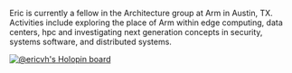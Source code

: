 Eric is currently a fellow in the Architecture group at Arm in Austin, TX. Activities include exploring the place of Arm within edge computing, data centers, hpc and investigating next generation concepts in security, systems software, and distributed systems.

[![@ericvh's Holopin board](https://holopin.io/api/user/board?user=ericvh)](https://holopin.io/@ericvh)


